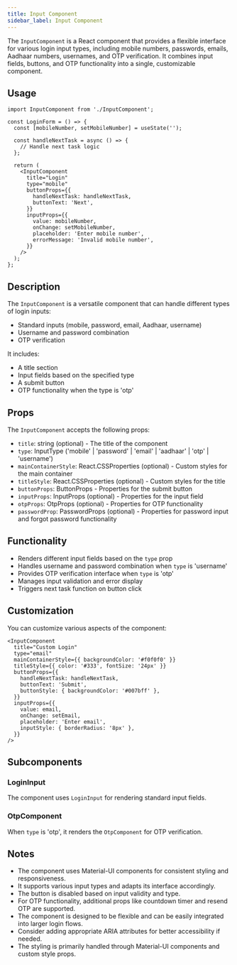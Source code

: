 ```yaml
---
title: Input Component
sidebar_label: Input Component
---
```


<head>
  <title>InputComponent</title>
  <meta name="description" content="A flexible component for handling various login input types and OTP verification" />
</head>

The `InputComponent` is a React component that provides a flexible interface for various login input types, including mobile numbers, passwords, emails, Aadhaar numbers, usernames, and OTP verification. It combines input fields, buttons, and OTP functionality into a single, customizable component.

## Usage

```tsx
import InputComponent from './InputComponent';

const LoginForm = () => {
  const [mobileNumber, setMobileNumber] = useState('');

  const handleNextTask = async () => {
    // Handle next task logic
  };

  return (
    <InputComponent
      title="Login"
      type="mobile"
      buttonProps={{
        handleNextTask: handleNextTask,
        buttonText: 'Next',
      }}
      inputProps={{
        value: mobileNumber,
        onChange: setMobileNumber,
        placeholder: 'Enter mobile number',
        errorMessage: 'Invalid mobile number',
      }}
    />
  );
};
```

## Description

The `InputComponent` is a versatile component that can handle different types of login inputs:

- Standard inputs (mobile, password, email, Aadhaar, username)
- Username and password combination
- OTP verification

It includes:

- A title section
- Input fields based on the specified type
- A submit button
- OTP functionality when the type is 'otp'

## Props

The `InputComponent` accepts the following props:

- `title`: string (optional) - The title of the component
- `type`: InputType ('mobile' | 'password' | 'email' | 'aadhaar' | 'otp' | 'username')
- `mainContainerStyle`: React.CSSProperties (optional) - Custom styles for the main container
- `titleStyle`: React.CSSProperties (optional) - Custom styles for the title
- `buttonProps`: ButtonProps - Properties for the submit button
- `inputProps`: InputProps (optional) - Properties for the input field
- `otpProps`: OtpProps (optional) - Properties for OTP functionality
- `passwordProp`: PasswordProps (optional) - Properties for password input and forgot password functionality

## Functionality

- Renders different input fields based on the `type` prop
- Handles username and password combination when `type` is 'username'
- Provides OTP verification interface when `type` is 'otp'
- Manages input validation and error display
- Triggers next task function on button click

## Customization

You can customize various aspects of the component:

```tsx
<InputComponent
  title="Custom Login"
  type="email"
  mainContainerStyle={{ backgroundColor: '#f0f0f0' }}
  titleStyle={{ color: '#333', fontSize: '24px' }}
  buttonProps={{
    handleNextTask: handleNextTask,
    buttonText: 'Submit',
    buttonStyle: { backgroundColor: '#007bff' },
  }}
  inputProps={{
    value: email,
    onChange: setEmail,
    placeholder: 'Enter email',
    inputStyle: { borderRadius: '8px' },
  }}
/>
```

## Subcomponents

### LoginInput

The component uses `LoginInput` for rendering standard input fields.

### OtpComponent

When `type` is 'otp', it renders the `OtpComponent` for OTP verification.

## Notes

- The component uses Material-UI components for consistent styling and responsiveness.
- It supports various input types and adapts its interface accordingly.
- The button is disabled based on input validity and type.
- For OTP functionality, additional props like countdown timer and resend OTP are supported.
- The component is designed to be flexible and can be easily integrated into larger login flows.
- Consider adding appropriate ARIA attributes for better accessibility if needed.
- The styling is primarily handled through Material-UI components and custom style props.
